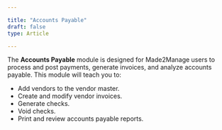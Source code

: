 ```yaml
---  

title: "Accounts Payable"  
draft: false 
type: Article

---
```


The **Accounts Payable** module is designed for Made2Manage users to process and post payments, generate invoices, and analyze accounts payable. This module will teach you to:

- Add vendors to the vendor master.
- Create and modify vendor invoices.
- Generate checks.
- Void checks.
- Print and review accounts payable reports.
